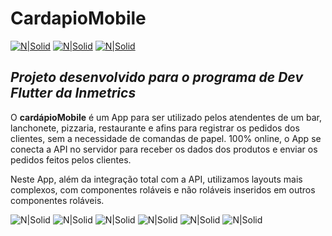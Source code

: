 # CardapioMobile
[![N|Solid](https://img.shields.io/badge/Flutter-3.0.1-blue)](https://flutter.dev)  [![N|Solid](https://img.shields.io/badge/Dart-2.17.1-lightgrey)](https://dart.dev) [![N|Solid](https://img.shields.io/badge/DevTools-2.12.2-brightgreen)](https://dart.dev)

## _Projeto desenvolvido para o programa de Dev Flutter da Inmetrics_

O **cardápioMobile** é um App para ser utilizado pelos atendentes de um bar, lanchonete, pizzaria, restaurante e afins para registrar os pedidos dos clientes, sem a necessidade de comandas de papel.
100% online, o App se conecta a API no servidor para receber os dados dos produtos e enviar os pedidos feitos pelos clientes.

Neste App, além da integração total com a API, utilizamos layouts mais complexos, com componentes roláveis e não roláveis inseridos em outros componentes roláveis.

![N|Solid](https://github.com/GiovaniJau/cardapioMobile/blob/master/screenshots/cardapio_1.PNG)      ![N|Solid](https://github.com/GiovaniJau/cardapioMobile/blob/master/screenshots/cardapio_2.PNG)      ![N|Solid](https://github.com/GiovaniJau/cardapioMobile/blob/master/screenshots/cardapio_3.PNG)      ![N|Solid](https://github.com/GiovaniJau/cardapioMobile/blob/master/screenshots/cardapio_4.PNG)      ![N|Solid](https://github.com/GiovaniJau/cardapioMobile/blob/master/screenshots/cardapio_5.PNG)      ![N|Solid](https://github.com/GiovaniJau/cardapioMobile/blob/master/screenshots/cardapio.gif)

